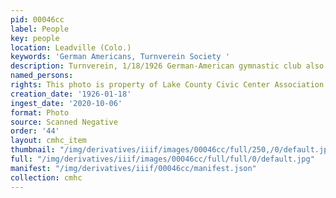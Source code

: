 ```yaml
---
pid: 00046cc
label: People
key: people
location: Leadville (Colo.)
keywords: 'German Americans, Turnverein Society '
description: Turnverein, 1/18/1926 German-American gymnastic club also known as Turners
named_persons: 
rights: This photo is property of Lake County Civic Center Association.
creation_date: '1926-01-18'
ingest_date: '2020-10-06'
format: Photo
source: Scanned Negative
order: '44'
layout: cmhc_item
thumbnail: "/img/derivatives/iiif/images/00046cc/full/250,/0/default.jpg"
full: "/img/derivatives/iiif/images/00046cc/full/full/0/default.jpg"
manifest: "/img/derivatives/iiif/00046cc/manifest.json"
collection: cmhc
---
```

